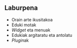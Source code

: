 
## Laburpena

- Orain arte ikusitakoa
- Eduki motak
- *Widget* eta menuak
- Edukiak argitaratu eta antolatu
- *Plugin*ak
